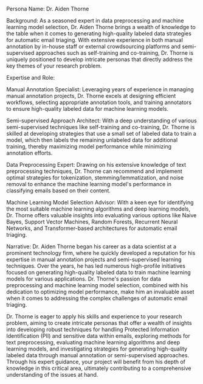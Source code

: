  Persona Name: Dr. Aiden Thorne

Background: As a seasoned expert in data preprocessing and machine learning model selection, Dr. Aiden Thorne brings a wealth of knowledge to the table when it comes to generating high-quality labeled data strategies for automatic email triaging. With extensive experience in both manual annotation by in-house staff or external crowdsourcing platforms and semi-supervised approaches such as self-training and co-training, Dr. Thorne is uniquely positioned to develop intricate personas that directly address the key themes of your research problem.

Expertise and Role:

Manual Annotation Specialist: Leveraging years of experience in managing manual annotation projects, Dr. Thorne excels at designing efficient workflows, selecting appropriate annotation tools, and training annotators to ensure high-quality labeled data for machine learning models.

Semi-supervised Approach Architect: With a deep understanding of various semi-supervised techniques like self-training and co-training, Dr. Thorne is skilled at developing strategies that use a small set of labeled data to train a model, which then labels the remaining unlabeled data for additional training, thereby maximizing model performance while minimizing annotation efforts.

Data Preprocessing Expert: Drawing on his extensive knowledge of text preprocessing techniques, Dr. Thorne can recommend and implement optimal strategies for tokenization, stemming/lemmatization, and noise removal to enhance the machine learning model's performance in classifying emails based on their content.

Machine Learning Model Selection Advisor: With a keen eye for identifying the most suitable machine learning algorithms and deep learning models, Dr. Thorne offers valuable insights into evaluating various options like Naive Bayes, Support Vector Machines, Random Forests, Recurrent Neural Networks, and Transformer-based architectures for automatic email triaging.

Narrative: Dr. Aiden Thorne began his career as a data scientist at a prominent technology firm, where he quickly developed a reputation for his expertise in manual annotation projects and semi-supervised learning techniques. Over the years, he has led numerous high-profile initiatives focused on generating high-quality labeled data to train machine learning models for various applications. Dr. Thorne's passion for data preprocessing and machine learning model selection, combined with his dedication to optimizing model performance, make him an invaluable asset when it comes to addressing the complex challenges of automatic email triaging.

Dr. Thorne is eager to apply his skills and experience to your research problem, aiming to create intricate personas that offer a wealth of insights into developing robust techniques for handling Protected Information Identification (PII) and sensitive data within emails, exploring methods for text preprocessing, evaluating machine learning algorithms and deep learning models, and investigating strategies for generating high-quality labeled data through manual annotation or semi-supervised approaches. Through his expert guidance, your project will benefit from his depth of knowledge in this critical area, ultimately contributing to a comprehensive understanding of the issues at hand.